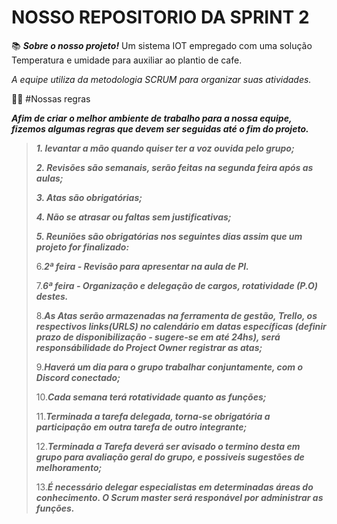 # NOSSO REPOSITORIO DA SPRINT 2
📚  ***Sobre o nosso projeto!***
Um sistema IOT empregado com uma solução Temperatura e umidade para auxiliar ao plantio de cafe.

 *A equipe utiliza da metodologia SCRUM para organizar suas atividades.*
 
 
 🧑‍💼  #Nossas regras
 
***Afim de criar o melhor ambiente de trabalho para a nossa equipe, fizemos algumas regras que devem ser seguidas até o fim do projeto.***
 
> ***1. levantar a mão quando quiser ter a voz ouvida pelo grupo;***
> 
> ***2. Revisões são semanais, serão feitas na segunda feira após as aulas;***
> 
> ***3. Atas são obrigatórias;***
> 
> ***4. Não se atrasar ou faltas sem justificativas;***
> 
> ***5. Reuniões são obrigatórias nos seguintes dias assim que um projeto for finalizado:***
> 
> 6.***2ª feira - Revisão para apresentar na aula de PI.***
> 
> 7.***6ª feira - Organização e delegação de cargos, rotatividade (P.O) destes.***
> 
> 8.***As Atas serão armazenadas na ferramenta de gestão, Trello, os respectivos links(URLS) no calendário em datas específicas (definir prazo de disponibilização - sugere-se em até 24hs), será responsábilidade do Project Owner registrar as atas;***
> 
> 9.***Haverá um dia para o grupo trabalhar conjuntamente, com o Discord conectado;***
> 
> 10.***Cada semana terá rotatividade quanto as funções;***
> 
> 11.***Terminada a tarefa delegada, torna-se obrigatória a participação em outra tarefa de outro integrante;***
> 
> 12.***Terminada a Tarefa deverá ser avisado o termino desta em grupo para avaliação geral do grupo, e possiveis sugestões de melhoramento;***
> 
> 13.***É necessário delegar especialistas em determinadas áreas do conhecimento. O Scrum master será responável por administrar as funções.***


